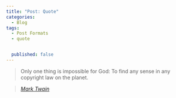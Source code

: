 ```yaml
---
title: "Post: Quote"
categories:
  - Blog
tags:
  - Post Formats
  - quote


  published: false
---
```


> Only one thing is impossible for God: To find any sense in any copyright law on the planet.

> <cite><a href="http://www.brainyquote.com/quotes/quotes/m/marktwain163473.html">Mark Twain</a></cite>
